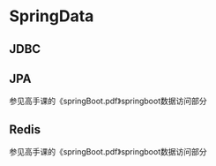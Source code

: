 # SpringData



## JDBC







## JPA



参见高手课的《springBoot.pdf》springboot数据访问部分



## Redis



参见高手课的《springBoot.pdf》springboot数据访问部分

